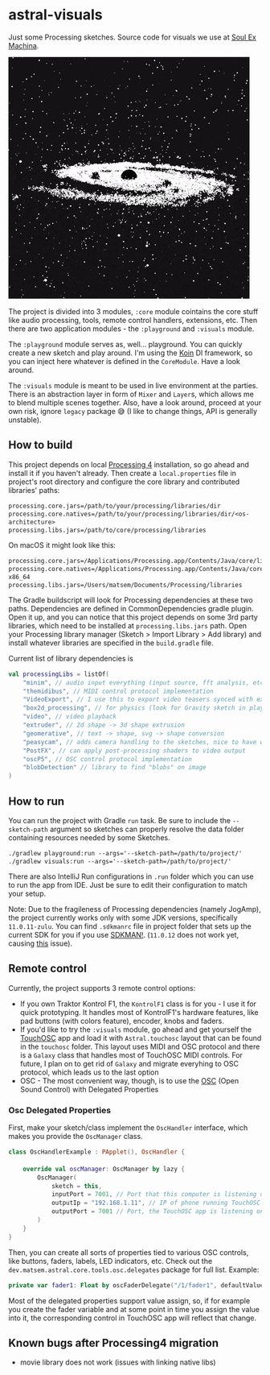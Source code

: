 # astral-visuals

Just some Processing sketches. Source code for visuals we use at [Soul Ex Machina](https://www.facebook.com/SoulExMachinaDnB).


![](demo-gif.gif)

The project is divided into 3 modules, `:core` module cointains the core stuff like audio processing, tools, remote control handlers, extensions, etc. Then there are two application modules - the `:playground` and `:visuals` module.

The `:playground` module serves as, well... playground. You can quickly create a new sketch and play around. I'm using the [Koin](https://insert-koin.io/) DI framework, so you can inject here whatever is defined in the `CoreModule`. Have a look around.

The `:visuals` module is meant to be used in live environment at the parties. There is an abstraction layer in form of `Mixer` and `Layer`s, which allows me to blend multiple scenes together. Also, have a look around, proceed at your own risk, ignore `legacy` package 😅 (I like to change things, API is generally unstable).

## How to build

This project depends on local [Processing 4](https://processing.org) installation, so go ahead and install it if you haven't already. Then create a `local.properties` file in project's root directory and configure the core library and contributed libraries' paths:

```
processing.core.jars=/path/to/your/processing/libraries/dir
processing.core.natives=/path/to/your/processing/libraries/dir/<os-architecture>
processing.libs.jars=/path/to/core/processing/libraries
```

On macOS it might look like this:

```
processing.core.jars=/Applications/Processing.app/Contents/Java/core/library
processing.core.natives=/Applications/Processing.app/Contents/Java/core/library/macos-x86_64
processing.libs.jars=/Users/matsem/Documents/Processing/libraries
```

The Gradle buildscript will look for Processing dependencies at these two paths. Dependencies are defined in CommonDependencies gradle plugin. Open it up, and you can notice that this project depends on some 3rd party libraries, which need to be installed at `processing.libs.jars` path. Open your Processing library manager (Sketch > Import Library > Add library) and install whatever libraries are specified in the `build.gradle` file.

Current list of library dependencies is

```kotlin
val processingLibs = listOf(
    "minim", // audio input everything (input source, fft analysis, etc.)
    "themidibus", // MIDI control protocol implementation
    "VideoExport", // I use this to export video teasers synced with external audio file 
    "box2d_processing", // for physics (look for Gravity sketch in playground module)
    "video", // video playback
    "extruder", // 2d shape -> 3d shape extrusion
    "geomerative", // text -> shape, svg -> shape conversion
    "peasycam", // adds camera handling to the sketches, nice to have when prototyping
    "PostFX", // can apply post-processing shaders to video output
    "oscP5", // OSC control protocol implementation
    "blobDetection" // library to find "blobs" on image
)
```

## How to run

You can run the project with Gradle `run` task. Be sure to include the `--sketch-path` argument so sketches can properly resolve the data folder containing resources needed by some Sketches.

```
./gradlew playground:run --args='--sketch-path=/path/to/project/'
./gradlew visuals:run --args='--sketch-path=/path/to/project/'
```

There are also IntelliJ Run configurations in `.run` folder which you can use to run the app from IDE. Just be sure to edit their configuration to match your setup. 

Note: Due to the fragileness of Processing dependencies (namely JogAmp), the project currently works only with some JDK versions, specifically `11.0.11-zulu`. You can find `.sdkmanrc` file in project folder
that sets up the current SDK for you if you use [SDKMAN!](https://sdkman.io/). (`11.0.12` does not work yet, causing [this](https://github.com/processing/processing4/issues/249) issue).

## Remote control
Currently, the project supports 3 remote control options:

- If you own Traktor Kontrol F1, the `KontrolF1` class is for you - I use it for quick prototyping. It handles most of KontrolF1's hardware features, like pad buttons (with colors feature), encoder, knobs and faders.
- If you'd like to try the `:visuals` module, go ahead and get yourself the [TouchOSC](https://hexler.net/products/touchosc) app and load it with `Astral.touchosc` layout that can be found in the `touchosc` folder. This layout uses MIDI and OSC protocol and there is a `Galaxy` class that handles most of TouchOSC MIDI controls. For future, I plan on to get rid of `Galaxy` and migrate everyhing to OSC protocol, which leads us to the last option
- OSC - The most convenient way, though, is to use the [OSC](http://opensoundcontrol.org/introduction-osc) (Open Sound Control) with Delegated Properties

### Osc Delegated Properties
First, make your sketch/class implement the `OscHandler` interface, which makes you provide the `OscManager` class.

```kotlin
class OscHandlerExample : PApplet(), OscHandler {

    override val oscManager: OscManager by lazy {
        OscManager(
            sketch = this,
            inputPort = 7001, // Port that this computer is listening on
            outputIp = "192.168.1.11", // IP of phone running TouchOSC
            outputPort = 7001 // Port, the TouchOSC app is listening on
        )
    }
}
```

Then, you can create all sorts of properties tied to various OSC controls, like buttons, faders, labels, LED indicators, etc. Check out the `dev.matsem.astral.core.tools.osc.delegates` package for full list. Example:

```kotlin
private var fader1: Float by oscFaderDelegate("/1/fader1", defaultValue = 0.5f)
```

Most of the delegated properties support value assign, so, if for example you create the fader variable and at some point in time you assign the value into it, the corresponding control in TouchOSC app will reflect that change.

## Known bugs after Processing4 migration
- movie library does not work (issues with linking native libs)
